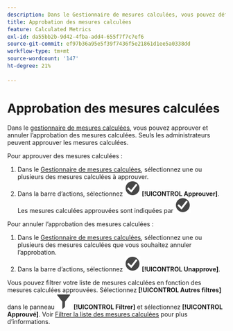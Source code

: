 ```yaml
---
description: Dans le Gestionnaire de mesures calculées, vous pouvez définir un processus qui inclut des mesures d’approbation pour différents niveaux d’application et pour des départements ou des groupes spécifiques.
title: Approbation des mesures calculées
feature: Calculated Metrics
exl-id: da55bb2b-9d42-4fba-add4-655f7f7c7ef6
source-git-commit: ef97b36a95e5f39f7436f5e21861d1ee5a0338dd
workflow-type: tm+mt
source-wordcount: '147'
ht-degree: 21%

---
```


# Approbation des mesures calculées

Dans le [gestionnaire de mesures calculées](cm-manager.md), vous pouvez approuver et annuler l’approbation des mesures calculées. Seuls les administrateurs peuvent approuver les mesures calculées.

Pour approuver des mesures calculées :

1. Dans le [Gestionnaire de mesures calculées](cm-manager.md), sélectionnez une ou plusieurs des mesures calculées à approuver.
1. Dans la barre d’actions, sélectionnez ![CheckmarkCircle](/help/assets/icons/CheckmarkCircle.svg) **[!UICONTROL Approuver]**. Les mesures calculées approuvées sont indiquées par ![CheckmarkCircle](/help/assets/icons/CheckmarkCircle.svg)

Pour annuler l’approbation des mesures calculées :

1. Dans le [Gestionnaire de mesures calculées](cm-approving.md), sélectionnez une ou plusieurs des mesures calculées que vous souhaitez annuler l’approbation.
1. Dans la barre d’actions, sélectionnez ![CheckmarkCircle](/help/assets/icons/CheckmarkCircle.svg) **[!UICONTROL Unapprove]**.


Vous pouvez filtrer votre liste de mesures calculées en fonction des mesures calculées approuvées. Sélectionnez **[!UICONTROL Autres filtres]** dans le panneau ![Filtrer](/help/assets/icons/Filter.svg) **[!UICONTROL Filtrer]** et sélectionnez **[!UICONTROL Approuvé]**. Voir [Filtrer la liste des mesures calculées](/help/components/calc-metrics/cm-workflow/cm-filter.md) pour plus d’informations.
